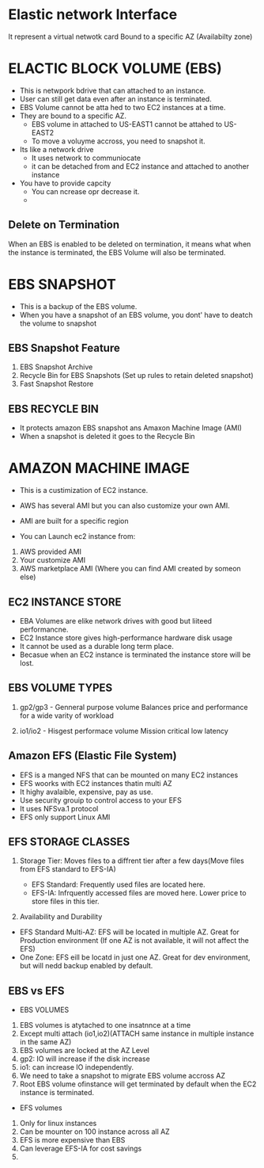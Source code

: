 # Elastic network Interface 
It represent a virtual netwotk card 
Bound to a specific AZ (Availabilty zone) 

# ELACTIC  BLOCK VOLUME (EBS) 
* This is netwpork bdrive that can attached to an instance. 
* User can still get data even after an instance is terminated. 
* EBS Volume cannot be atta hed to two EC2 instances at a time. 
* They are bound to a specific AZ. 
  - EBS volume in attached to US-EAST1 cannot be attahed to US-EAST2
  - To move a voluyme accross, you need to snapshot it. 
* Its like a network drive 
  - It uses network to communiocate
  - it can be detached from and EC2 instance and attached to another instance
* You have to provide capcity
  - You can ncrease opr decrease it. 
  - 

## Delete on Termination 
When an EBS is enabled to be deleted on termination, it means what when the instance is terminated, the EBS Volume will also be terminated. 

# EBS SNAPSHOT 
* This is  a backup of the EBS volume. 
* When you have a snapshot of an EBS volume, you dont' have to deatch the volume to snapshot 

## EBS Snapshot Feature 
1. EBS Snapshot Archive 
2. Recycle Bin for EBS Snapshots (Set up rules to retain deleted snapshot)
3. Fast Snapshot Restore
   
## EBS RECYCLE BIN 
* It protects amazon EBS snapshot ans Amaxon Machine Image (AMI)
* When a snapshot is deleted it goes to the Recycle Bin

# AMAZON MACHINE IMAGE
* This is a custimization of EC2 instance.
* AWS has several AMI but you can also customize your own AMI.
* AMI are built for a specific region 
  
* You can Launch ec2 instance from:
1. AWS provided AMI 
2. Your customize AMI 
3. AWS marketplace AMI (Where you can find AMI created by someon else)

## EC2 INSTANCE STORE
* EBA Volumes are elike network drives with good but liiteed performancne.
* EC2 Instance store gives high-performance hardware disk usage
* It cannot be used as a durable long term place.
* Becasue when an EC2 instance is terminated the instance store will be lost.
  

## EBS VOLUME TYPES 
1. gp2/gp3 - Genneral purpose volume 
              Balances price and performance for a wide varity of workload

2. io1/io2 - Hisgest performace volume 
             Mission critical low latency 


## Amazon EFS (Elastic File System)
* EFS is a manged NFS that can be mounted on many EC2 instances
* EFS woorks with EC2 instances thatin multi AZ 
* It highy avalaible, expensive, pay as use. 
* Use security grouip to control access to your EFS 
* It uses NFSva.1 protocol 
* EFS only support Linux AMI

## EFS STORAGE CLASSES 
1. Storage Tier: Moves files to a diffrent tier after a few days(Move files from EFS standard to EFS-IA) 
      * EFS Standard: Frequently used files are located here.
      * EFS-IA: Infrquently accessed files are moved here.
                Lower price to store files in this tier.

2. Availability and Durability
* EFS Standard Multi-AZ: EFS will be located in multiple AZ. Great for Production environment (If one AZ is not available, it will not affect the EFS) 
* One Zone:  EFS eill be locatd in just one AZ. Great for dev environment, but will nedd backup enabled by default.  
## EBS vs EFS 
* EBS VOLUMES 
1. EBS volumes is atytached to one insatnnce at a time 
2. Except multi attach (io1,io2)(ATTACH same instance in multiple instance in the same AZ)
3. EBS volumes are locked at the AZ Level 
4. gp2: IO will increase if the disk increase 
5. io1: can increase IO independently. 
6. We need to take a snapshot to migrate EBS volume accross AZ 
7. Root EBS volume ofinstance will get terminated by default when the EC2 instance is terminated. 

* EFS volumes
1. Only for linux instances 
2. Can be mounter on 100 instance across all AZ 
3. EFS is more expensive than EBS 
4. Can leverage EFS-IA for cost savings 
5. 